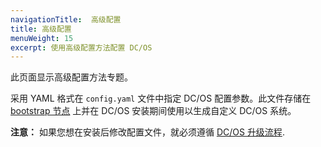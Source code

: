 ```yaml
---
navigationTitle:  高级配置
title: 高级配置
menuWeight: 15
excerpt: 使用高级配置方法配置 DC/OS
---
```


此页面显示高级配置方法专题。

采用 YAML 格式在 `config.yaml` 文件中指定 DC/OS 配置参数。此文件存储在 [bootstrap 节点](/mesosphere/dcos/cn/2.0/installing/production/system-requirements/#bootstrap-node) 上并在 DC/OS 安装期间使用以生成自定义 DC/OS 系统。

**注意：** 如果您想在安装后修改配置文件，就必须遵循 [DC/OS 升级流程](/mesosphere/dcos/cn/2.0/installing/production/upgrading/).

